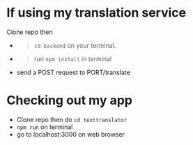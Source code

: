 # If using my translation service
Clone repo then 
* > `cd backend`  on your terminal.
* > run  `npm install` in terminal
* send a POST request to PORT/translate






# Checking out my app
* Clone repo then do `cd texttranslator`
* `npm run` on terminal
* go to localhost:3000 on web browser

